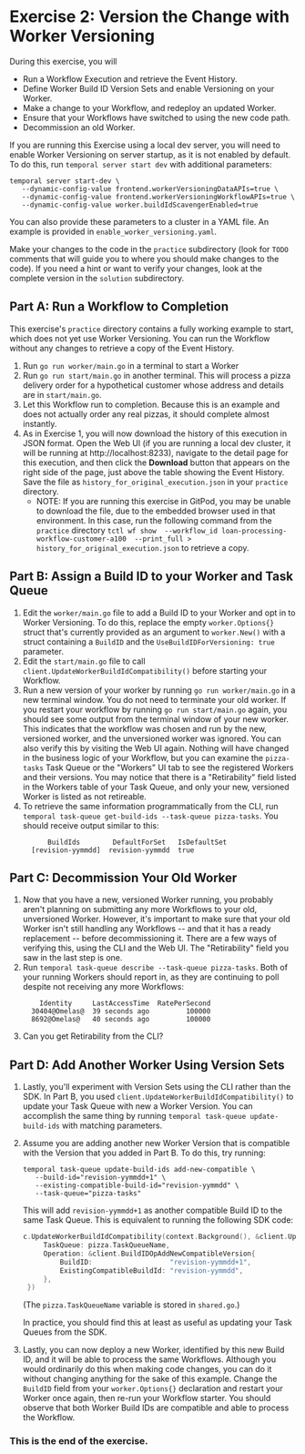 # Exercise 2: Version the Change with Worker Versioning

During this exercise, you will

* Run a Workflow Execution and retrieve the Event History.
* Define Worker Build ID Version Sets and enable Versioning on your Worker.
* Make a change to your Workflow, and redeploy an updated Worker.
* Ensure that your Workflows have switched to using the new code path.
* Decommission an old Worker.

If you are running this Exercise using a local dev server, you will need to
enable Worker Versioning on server startup, as it is not enabled by default.
To do this, run `temporal server start dev` with additional parameters:

```shell
temporal server start-dev \
   --dynamic-config-value frontend.workerVersioningDataAPIs=true \
   --dynamic-config-value frontend.workerVersioningWorkflowAPIs=true \
   --dynamic-config-value worker.buildIdScavengerEnabled=true
```

You can also provide these parameters to a cluster in a YAML file. An
example is provided in `enable_worker_versioning.yaml`.

Make your changes to the code in the `practice` subdirectory (look for 
`TODO` comments that will guide you to where you should make changes to 
the code). If you need a hint or want to verify your changes, look at 
the complete version in the `solution` subdirectory.


## Part A: Run a Workflow to Completion

This exercise's `practice` directory contains a fully working
example to start, which does not yet use Worker Versioning.
You can run the Workflow without any changes to retrieve a copy of
the Event History.

1. Run `go run worker/main.go` in a terminal to start a Worker
2. Run `go run start/main.go` in another terminal. This will 
   process a pizza delivery order for a hypothetical customer
   whose address and details are in `start/main.go`.
3. Let this Workflow run to completion. Because this is an example
   and does not actually order any real pizzas, it should complete
   almost instantly.
4. As in Exercise 1, you will now download the history of this
   execution in JSON format. Open the Web UI (if you are running
   a local dev cluster, it will be running at http://localhost:8233),
   navigate to the detail page for this execution, and then click
   the **Download** button that appears on the right side of the page,
   just above the table showing the Event History. Save the file as
   `history_for_original_execution.json` in your `practice` directory.
   * NOTE: If you are running this exercise in GitPod, you may 
     be unable to download the file, due to the embedded browser
	 used in that environment. In this case, run the following 
	 command from the `practice`  directory `tctl wf show 
	 --workflow_id loan-processing-workflow-customer-a100 
	 --print_full > history_for_original_execution.json` to 
	 retrieve a copy. 


## Part B: Assign a Build ID to your Worker and Task Queue

1. Edit the `worker/main.go` file to add a Build ID to your Worker
   and opt in to Worker Versioning. To do this, replace the empty
   `worker.Options{}` struct that's currently provided as an argument
   to `worker.New()` with a struct containing a `BuildID` and the
   `UseBuildIDForVersioning: true` parameter.
2. Edit the `start/main.go` file to call
   `client.UpdateWorkerBuildIdCompatibility()` before starting your
   Workflow.
3. Run a new version of your worker by running `go run worker/main.go`
   in a new terminal window. You do not need to terminate your old
   worker. If you restart your workflow by running
   `go run start/main.go` again, you should see some output from the
   terminal window of your new worker. This indicates that the workflow
   was chosen and run by the new, versioned worker, and the unversioned
   worker was ignored. You can also verify this by visiting the Web UI
   again. Nothing will have changed in the business logic of your
   Workflow, but you can examine the `pizza-tasks` Task Queue or the
   "Workers" UI tab to see the registered Workers and their versions.
   You may notice that there is a "Retirability" field listed in the
   Workers table of your Task Queue, and only your new, versioned
   Worker is listed as not retireable.
4. To retrieve the same information programmatically from the CLI, run
   `temporal task-queue get-build-ids --task-queue pizza-tasks`. You
   should receive output similar to this:
   ```output
         BuildIds        DefaultForSet   IsDefaultSet
     [revision-yymmdd]  revision-yymmdd  true
   ```


## Part C: Decommission Your Old Worker

1. Now that you have a new, versioned Worker running, you probably
   aren't planning on submitting any more Workflows to your old,
   unversioned Worker. However, it's important to make sure that your
   old Worker isn't still handling any Workflows -- and that it has
   a ready replacement -- before decommissioning it. There are a
   few ways of verifying this, using the CLI and the Web UI. The
   "Retirability" field you saw in the last step is one.
2. Run `temporal task-queue describe --task-queue pizza-tasks`. Both
   of your running Workers should report in, as they are continuing to
   poll despite not receiving any more Workflows:
   ```output
       Identity     LastAccessTime  RatePerSecond
     30404@Omelas@  39 seconds ago         100000
     8692@Omelas@   40 seconds ago         100000
   ```
3. Can you get Retirability from the CLI?


## Part D: Add Another Worker Using Version Sets

1. Lastly, you'll experiment with Version Sets using the CLI rather
   than the SDK. In Part B, you used
   `client.UpdateWorkerBuildIdCompatibility()` to update your Task
   Queue with new a Worker Version. You can accomplish the same
   thing by running `temporal task-queue update-build-ids` with
   matching parameters.
2. Assume you are adding another new Worker Version that is compatible with the
   Version that you added in Part B. To do this, try running:

   ```shell
   temporal task-queue update-build-ids add-new-compatible \
      --build-id="revision-yymmdd+1" \
      --existing-compatible-build-id="revision-yymmdd" \
      --task-queue="pizza-tasks"
   ```

   This will add `revision-yymmdd+1` as another compatible Build ID to the same
	Task Queue. This is equivalent to running the following SDK code:

   ```go
   c.UpdateWorkerBuildIdCompatibility(context.Background(), &client.UpdateWorkerBuildIdCompatibilityOptions{
		TaskQueue: pizza.TaskQueueName,
		Operation: &client.BuildIDOpAddNewCompatibleVersion{
			BuildID:                   "revision-yymmdd+1",
			ExistingCompatibleBuildId: "revision-yymmdd",
		},
	})
   ```

   (The `pizza.TaskQueueName` variable is stored in `shared.go`.)

   In practice, you should find this at least as useful as updating your
   Task Queues from the SDK.
3. Lastly, you can now deploy a new Worker, identified by this new Build ID,
   and it will be able to process the same Workflows. Although you would
   ordinarily do this when making code changes, you can do it without changing
   anything for the sake of this example. Change the `BuildID` field from your
   `worker.Options{}` declaration and restart your Worker once again, then
   re-run your Workflow starter. You should observe that both Worker Build IDs
   are compatible and able to process the Workflow.


### This is the end of the exercise.

